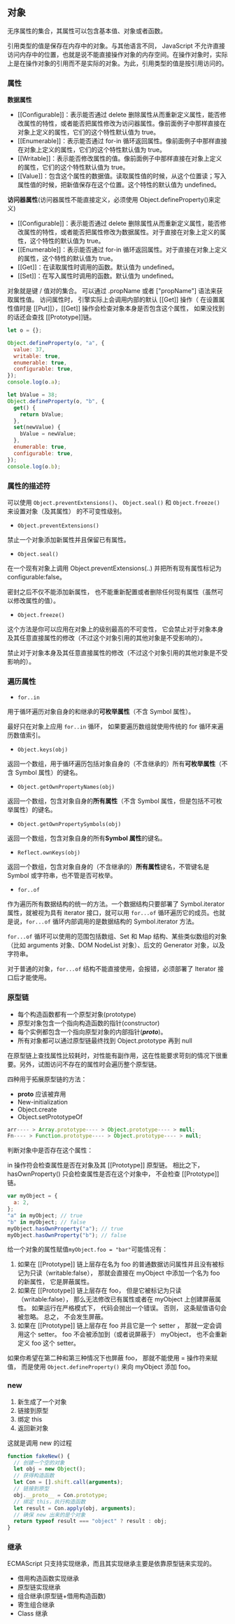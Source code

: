 ## 对象

无序属性的集合，其属性可以包含基本值、对象或者函数。

引用类型的值是保存在内存中的对象。与其他语言不同， JavaScript 不允许直接访问内存中的位置，也就是说不能直接操作对象的内存空间。在操作对象时，实际上是在操作对象的引用而不是实际的对象。为此，引用类型的值是按引用访问的。

### 属性

**数据属性**

- [[Configurable]]：表示能否通过 delete 删除属性从而重新定义属性，能否修改属性的特性，或者能否把属性修改为访问器属性。像前面例子中那样直接在对象上定义的属性，它们的这个特性默认值为 true。
- [[Enumerable]]：表示能否通过 for-in 循环返回属性。像前面例子中那样直接在对象上定义的属性，它们的这个特性默认值为 true。
- [[Writable]]：表示能否修改属性的值。像前面例子中那样直接在对象上定义的属性，它们的这个特性默认值为 true。
- [[Value]]：包含这个属性的数据值。读取属性值的时候，从这个位置读；写入属性值的时候，把新值保存在这个位置。这个特性的默认值为 undefined。

**访问器属性**(访问器属性不能直接定义，必须使用 Object.defineProperty()来定义)

- [[Configurable]]：表示能否通过 delete 删除属性从而重新定义属性，能否修改属性的特性，或者能否把属性修改为数据属性。对于直接在对象上定义的属性，这个特性的默认值为 true。
- [[Enumerable]]：表示能否通过 for-in 循环返回属性。对于直接在对象上定义的属性，这个特性的默认值为 true。
- [[Get]]：在读取属性时调用的函数。默认值为 undefined。
- [[Set]]：在写入属性时调用的函数。默认值为 undefined。

对象就是键 / 值对的集合。 可以通过 .propName 或者 ["propName"] 语法来获取属性值。 访问属性时， 引擎实际上会调用内部的默认 [[Get]] 操作（ 在设置属性值时是 [[Put]]），[[Get]] 操作会检查对象本身是否包含这个属性， 如果没找到的话还会查找 [[Prototype]]链。

```js
let o = {};

Object.defineProperty(o, "a", {
  value: 37,
  writable: true,
  enumerable: true,
  configurable: true,
});
console.log(o.a);

let bValue = 38;
Object.defineProperty(o, "b", {
  get() {
    return bValue;
  },
  set(newValue) {
    bValue = newValue;
  },
  enumerable: true,
  configurable: true,
});
console.log(o.b);
```

### 属性的描述符

可以使用 `Object.preventExtensions()`、 `Object.seal()` 和 `Object.freeze()` 来设置对象（及其属性） 的不可变性级别。

- `Object.preventExtensions()`

禁止一个对象添加新属性并且保留已有属性。

- `Object.seal()`

在一个现有对象上调用 Object.preventExtensions(..) 并把所有现有属性标记为 configurable:false。

密封之后不仅不能添加新属性， 也不能重新配置或者删除任何现有属性（虽然可以修改属性的值）。

- `Object.freeze()`

这个方法是你可以应用在对象上的级别最高的不可变性， 它会禁止对于对象本身及其任意直接属性的修改（不过这个对象引用的其他对象是不受影响的）。

禁止对于对象本身及其任意直接属性的修改（不过这个对象引用的其他对象是不受影响的）。

### 遍历属性

- `for..in`

用于循环遍历对象自身的和继承的**可枚举属性**（不含 Symbol 属性）。

最好只在对象上应用 `for..in` 循环， 如果要遍历数组就使用传统的 for 循环来遍历数值索引。

- `Object.keys(obj)`

返回一个数组，用于循环遍历包括对象自身的（不含继承的）所有**可枚举属性**（不含 Symbol 属性）的键名。

- `Object.getOwnPropertyNames(obj)`

返回一个数组，包含对象自身的**所有属性**（不含 Symbol 属性，但是包括不可枚举属性）的键名。

- `Object.getOwnPropertySymbols(obj)`

返回一个数组，包含对象自身的所有**Symbol 属性**的键名。

- `Reflect.ownKeys(obj)`

返回一个数组，包含对象自身的（不含继承的）**所有属性**键名，不管键名是 Symbol 或字符串，也不管是否可枚举。

- `for..of`

作为遍历所有数据结构的统一的方法。一个数据结构只要部署了 Symbol.iterator 属性，就被视为具有 iterator 接口，就可以用 `for...of` 循环遍历它的成员。也就是说，`for...of` 循环内部调用的是数据结构的 Symbol.iterator 方法。

`for...of` 循环可以使用的范围包括数组、Set 和 Map 结构、某些类似数组的对象（比如 arguments 对象、DOM NodeList 对象）、后文的 Generator 对象，以及字符串。

对于普通的对象，`for...of` 结构不能直接使用，会报错，必须部署了 Iterator 接口后才能使用。

### 原型链

- 每个构造函数都有一个原型对象(prototype)
- 原型对象包含一个指向构造函数的指针(constructor)
- 每个实例都包含一个指向原型对象的内部指针(**_proto_**)。
- 所有对象都可以通过原型链最终找到 Object.prototype 再到 null

在原型链上查找属性比较耗时，对性能有副作用，这在性能要求苛刻的情况下很重要。另外，试图访问不存在的属性时会遍历整个原型链。

四种用于拓展原型链的方法：

- **proto** 应该被弃用
- New-initialization
- Object.create
- Object.setPrototypeOf

```js
arr---- > Array.prototype---- > Object.prototype---- > null;
Fn---- > Function.prototype---- > Object.prototype---- > null;
```

判断对象中是否存在这个属性：

in 操作符会检查属性是否在对象及其 [[Prototype]] 原型链。 相比之下，hasOwnProperty() 只会检查属性是否在这个对象中， 不会检查 [[Prototype]] 链。

```js
var myObject = {
  a: 2,
};
"a" in myObject; // true
"b" in myObject; // false
myObject.hasOwnProperty("a"); // true
myObject.hasOwnProperty("b"); // false
```

给一个对象的属性赋值`myObject.foo = "bar"`可能情况有：

1. 如果在 [[Prototype]] 链上层存在名为 foo 的普通数据访问属性并且没有被标记为只读（writable:false）， 那就会直接在 myObject 中添加一个名为 foo 的新属性， 它是屏蔽属性。
2. 如果在 [[Prototype]] 链上层存在 foo， 但是它被标记为只读（writable:false）， 那么无法修改已有属性或者在 myObject 上创建屏蔽属性。 如果运行在严格模式下， 代码会抛出一个错误。 否则， 这条赋值语句会被忽略。 总之， 不会发生屏蔽。
3. 如果在 [[Prototype]] 链上层存在 foo 并且它是一个 setter ， 那就一定会调用这个 setter。 foo 不会被添加到（或者说屏蔽于） myObject， 也不会重新定义 foo 这个 setter。

如果你希望在第二种和第三种情况下也屏蔽 foo， 那就不能使用 = 操作符来赋值， 而是使用 `Object.defineProperty()` 来向 myObject 添加 foo。

### new

1. 新生成了一个对象
2. 链接到原型
3. 绑定 this
4. 返回新对象

这就是调用 new 的过程

```js
function fakeNew() {
  // 创建一个空的对象
  let obj = new Object();
  // 获得构造函数
  let Con = [].shift.call(arguments);
  // 链接到原型
  obj.__proto__ = Con.prototype;
  // 绑定 this，执行构造函数
  let result = Con.apply(obj, arguments);
  // 确保 new 出来的是个对象
  return typeof result === "object" ? result : obj;
}
```

### 继承

ECMAScript 只支持实现继承，而且其实现继承主要是依靠原型链来实现的。

- 借用构造函数实现继承
- 原型链实现继承
- 组合继承(原型链+借用构造函数)
- 寄生组合继承
- Class 继承
